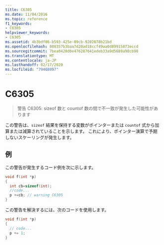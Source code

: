 ```yaml
---
title: C6305
ms.date: 11/04/2016
ms.topic: reference
f1_keywords:
- C6305
helpviewer_keywords:
- C6305
ms.assetid: 4b3bdf86-b593-425e-89cb-9282878b21bd
ms.openlocfilehash: 808357b3baa7d20ad18ccf49aa0d89915873eccd
ms.sourcegitcommit: 7bea0420d0e476287641edeb33a9d5689a98cb98
ms.translationtype: MT
ms.contentlocale: ja-JP
ms.lasthandoff: 02/17/2020
ms.locfileid: "79468097"
---
```

# <a name="c6305"></a>C6305

> 警告 C6305: sizeof 数と countof 数の間で不一致が発生した可能性があります

この警告は、`sizeof` 結果を保持する変数がポインターまたは `countof` 式から加算または減算されていることを示します。 これにより、ポインター演算で予期しないスケーリングが発生します。

## <a name="example"></a>例

この警告が発生するコード例を次に示します。

```cpp
void f(int *p)
{
  int cb=sizeof(int);
  //code...
  p +=cb; // warning C6305
}
```

この警告を解決するには、次のコードを使用します。

```cpp
void f(int *p)
{
  // code...
  p += 1;
}
```
